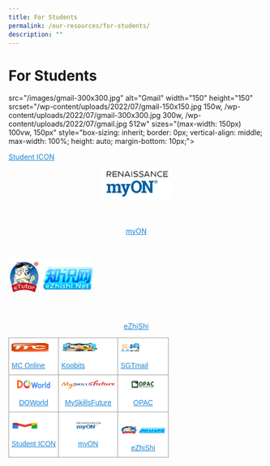 ```yaml
---
title: For Students
permalink: /our-resources/for-students/
description: ""
---
```

# **For Students**


 src="/images/gmail-300x300.jpg" alt="Gmail" width="150" height="150" srcset="/wp-content/uploads/2022/07/gmail-150x150.jpg 150w, /wp-content/uploads/2022/07/gmail-300x300.jpg 300w, /wp-content/uploads/2022/07/gmail.jpg 512w" sizes="(max-width: 150px) 100vw, 150px" style="box-sizing: inherit; border: 0px; vertical-align: middle; max-width: 100%; height: auto; margin-bottom: 10px;"><p id="caption-attachment-5145" class="wp-caption-text" style="box-sizing: inherit; font-size: 1em;"><a href="https://workspace.google.com/dashboard" style="box-sizing: inherit; background-color: transparent; transition: all 0.25s ease-in-out 0s; text-decoration: underline; color: rgb(27, 131, 211);">Student ICON</a></p></div></td><td style="box-sizing: inherit; padding: 5px 10px; width: 245.24px; background-color: rgb(255, 255, 255);"><p style="box-sizing: inherit; font-size: 1em; text-align: center;"><img class="" src="/images/2022-myON.png" alt="" width="139" height="59" style="box-sizing: inherit; border: 0px; vertical-align: middle; max-width: 100%; height: auto; margin-bottom: 10px;"></p><p style="box-sizing: inherit; font-size: 1em;">&nbsp;</p><p style="box-sizing: inherit; font-size: 1em; text-align: center;"><a href="https://www.myon.com/" style="box-sizing: inherit; background-color: transparent; transition: all 0.25s ease-in-out 0s; text-decoration: underline; color: rgb(27, 131, 211);">myON</a></p></td><td style="box-sizing: inherit; padding: 5px 10px; width: 365.854px; background-color: rgb(255, 255, 255); text-align: center;"><div class="mceTemp" style="box-sizing: inherit;">&nbsp;</div><p style="box-sizing: inherit; font-size: 1em;"><a href="https://www.etutoronline.net/" style="box-sizing: inherit; background-color: transparent; transition: all 0.25s ease-in-out 0s; text-decoration: underline; color: rgb(27, 131, 211);"><img class="alignnone wp-image-2164" src="/images/loginTop-3-e1498105781848.jpg" alt="loginTop (3)" width="167" height="70" style="box-sizing: inherit; border: 0px; vertical-align: middle; max-width: 100%; height: auto; margin-bottom: 10px;"></a></p><p style="box-sizing: inherit; font-size: 1em;">&nbsp;</p><p style="box-sizing: inherit; font-size: 1em; text-align: center;"><a href="https://www.ezhishi.net/Contents/" style="box-sizing: inherit; background-color: transparent; transition: all 0.25s ease-in-out 0s; text-decoration: underline; color: rgb(27, 131, 211);">eZhiShi</a></p></td></tr></tbody></table>


<table style="border-collapse:collapse;border-spacing:0" class="tg"><thead><tr><th style="background-color:#FFF;border-color:#9b9b9b;border-style:solid;border-width:1px;color:#1B83D3;font-family:Arial, sans-serif;font-size:14px;font-weight:normal;overflow:hidden;padding:10px 5px;text-align:left;text-decoration:underline;vertical-align:middle;word-break:normal"><img src="/images/mc_online.png" alt="mc_online" width="73" height="17"><br> <br><a href="https://www.mconline.sg/" target="_blank" rel="noopener noreferrer"><span style="text-decoration:underline;color:#1B83D3;background-color:transparent">MC Online</span></a></th><th style="background-color:#FFF;border-color:#9b9b9b;border-style:solid;border-width:1px;color:#1B83D3;font-family:Arial, sans-serif;font-size:14px;font-weight:normal;overflow:hidden;padding:10px 5px;text-align:left;text-decoration:underline;vertical-align:middle;word-break:normal"><img src="/images/KooBits_PS-Xinmin2.png" alt="koobits_ps-xinmin2" width="73" height="17"><br> <br><a href="https://problemsums.koobits.com/" target="_blank" rel="noopener noreferrer"><span style="text-decoration:underline;color:#1B83D3;background-color:transparent">Koobits</span></a></th><th style="background-color:#FFF;border-color:#9b9b9b;border-style:solid;border-width:1px;color:#222;font-family:Arial, sans-serif;font-size:14px;font-weight:normal;overflow:hidden;padding:10px 5px;text-align:left;vertical-align:middle;word-break:normal"><span style="background-color:#FFF"> </span><img src="/images/logo-e1498105993833.png" alt="logo" width="42" height="17"><br> <br><a href="http://www.sgtamil.com/" target="_blank" rel="noopener noreferrer"><span style="text-decoration:underline;color:#1B83D3;background-color:transparent">SGTmail</span></a></th></tr></thead><tbody><tr><td style="background-color:#FFF;border-color:#9b9b9b;border-style:solid;border-width:1px;color:#1B83D3;font-family:Arial, sans-serif;font-size:14px;overflow:hidden;padding:10px 5px;text-align:center;text-decoration:underline;vertical-align:middle;word-break:normal"><img src="/images/dqworld.png" alt="dqworld" width="65" height="17"><br><br><a href="https://www.dqworld.net/" target="_blank" rel="noopener noreferrer"><span style="text-decoration:underline;color:#1B83D3;background-color:transparent">DQWorld</span></a></td><td style="background-color:#FFF;border-color:#9b9b9b;border-style:solid;border-width:1px;color:#222;font-family:Arial, sans-serif;font-size:14px;overflow:hidden;padding:10px 5px;text-align:center;vertical-align:middle;word-break:normal"><img src="/images/logo_myskillsfuture.png" alt="logo_myskillsfuture" width="106" height="17"><br><br><a href="https://www.myskillsfuture.sg/content/student/en/primary.html" target="_blank" rel="noopener noreferrer"><span style="text-decoration:underline;color:#1B83D3;background-color:transparent">MySkillsFuture</span></a></td><td style="background-color:#FFF;border-color:#9b9b9b;border-style:solid;border-width:1px;color:#222;font-family:Arial, sans-serif;font-size:14px;overflow:hidden;padding:10px 5px;text-align:center;vertical-align:middle;word-break:normal"><img src="/images/opac.png" alt="Opac" width="49" height="17"><br><br><a href="https://schoolibrary.moe.edu.sg/xinminpri/cgi-bin/spydus.exe/MSGTRN/WPAC/HOME" target="_blank" rel="noopener noreferrer"><span style="text-decoration:underline;color:#1B83D3;background-color:transparent">OPAC</span></a></td></tr><tr><td style="background-color:#FFF;border-color:#9b9b9b;border-style:solid;border-width:1px;color:#222;font-family:Arial, sans-serif;font-size:14px;overflow:hidden;padding:10px 5px;text-align:left;vertical-align:middle;word-break:normal"><img src="/images/gmail-300x300.jpg" alt="Gmail" width="53" height="17"><br><br><a href="https://workspace.google.com/dashboard" target="_blank" rel="noopener noreferrer"><span style="text-decoration:underline;color:#1B83D3;background-color:transparent">Student ICON</span></a></td><td style="background-color:#FFF;border-color:#9b9b9b;border-style:solid;border-width:1px;color:#222;font-family:Arial, sans-serif;font-size:14px;overflow:hidden;padding:10px 5px;text-align:center;vertical-align:middle;word-break:normal"><img src="/images/2022-myON.png" alt="Image" width="55" height="17"><br> <br><a href="https://www.myon.com/" target="_blank" rel="noopener noreferrer"><span style="text-decoration:underline;color:#1B83D3;background-color:transparent">myON</span></a></td><td style="background-color:#FFF;border-color:#9b9b9b;border-style:solid;border-width:1px;color:#222;font-family:Arial, sans-serif;font-size:14px;overflow:hidden;padding:10px 5px;text-align:center;vertical-align:top;word-break:normal"> <br><img src="/images/loginTop-3-e1498105781848.jpg"alt="loginTop (3)" width="89" height="17"><br> <br><a href="https://www.ezhishi.net/Contents/" target="_blank" rel="noopener noreferrer"><span style="text-decoration:underline;color:#1B83D3;background-color:transparent">eZhiShi</span></a></td></tr></tbody></table>
